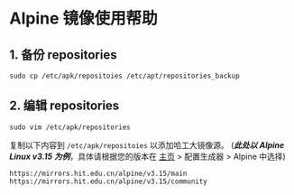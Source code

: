 # Alpine 镜像使用帮助

## 1. 备份 repositories

```shell
sudo cp /etc/apk/repositoies /etc/apt/repositories_backup
```

## 2. 编辑 repositories

```shell
sudo vim /etc/apk/repositories
```

复制以下内容到 `/etc/apk/repositoies` 以添加哈工大镜像源。
(**_此处以 Alpine Linux v3.15 为例_**，具体请根据您的版本在 [主页](#/home) > 配置生成器 > Alpine 中选择)

```text
https://mirrors.hit.edu.cn/alpine/v3.15/main
https://mirrors.hit.edu.cn/alpine/v3.15/community
```
